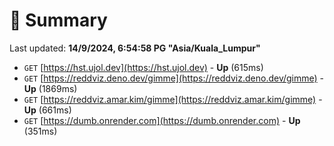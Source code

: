 # 📖 Summary
Last updated: **14/9/2024, 6:54:58 PG "Asia/Kuala_Lumpur"**

- `GET` [https://hst.ujol.dev](https://hst.ujol.dev) - **Up** (615ms)
- `GET` [https://reddviz.deno.dev/gimme](https://reddviz.deno.dev/gimme) - **Up** (1869ms)
- `GET` [https://reddviz.amar.kim/gimme](https://reddviz.amar.kim/gimme) - **Up** (661ms)
- `GET` [https://dumb.onrender.com](https://dumb.onrender.com) - **Up** (351ms)

